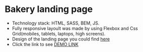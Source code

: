 # Bakery landing page
- Technology stack: HTML, SASS, BEM, JS.
- Fully responsive layoult was made by using Flexbox and Css Grid(mobiles, tablets, laptops, high screens).
- Design of the landing page you could find [here](https://www.figma.com/file/dY3izAm0Vspsmra4lQWQIP/Bakerlab-FE-students?node-id=0%3A1)
- Click the link to see  [DEMO LINK]( https://mariabondar.github.io/Bakery-landing/)

